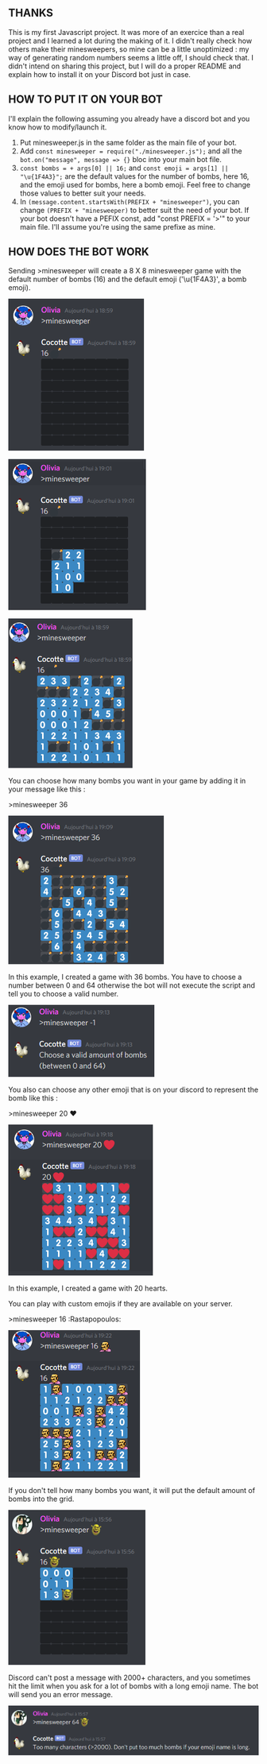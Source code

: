
## THANKS 

This is my first Javascript project. It was more of an exercice than a real project and I learned a lot during the making of it. I didn't really check how others make their minesweepers, so mine can be a little unoptimized : my way of generating random numbers seems a little off, I should check that. I didn't intend on sharing this project, but I will do a proper README and explain how to install it on your Discord bot just in case.


## HOW TO PUT IT ON YOUR BOT

I'll explain the following assuming you already have a discord bot and you know how to modify/launch it.

1. Put minesweeper.js in the same folder as the main file of your bot.
2. Add `const minesweeper = require("./minesweeper.js");` and all the `bot.on("message", message => {}` bloc into your main bot file.
3. `const bombs = + args[0] || 16;` and `const emoji = args[1] || "\u{1F4A3}";` are the default values for the number of bombs, here 16, and the emoji used for bombs, here a bomb emoji. Feel free to change those values to better suit your needs.
4. In `(message.content.startsWith(PREFIX + "minesweeper")`, you can change `(PREFIX + "minesweeper)` to better suit the need of your bot. If your bot doesn't have a PEFIX const, add "const PREFIX = '>'" to your main file. I'll assume you're using the same prefixe as mine.

## HOW DOES THE BOT WORK

Sending >minesweeper will create a 8 X 8 minesweeper game with the default number of bombs (16) and the default emoji ('\u{1F4A3}', a bomb emoji).

![Screenshot: an 8x8 grid filled with black squares](./screenshots/screenshot1.png)

![Screenshot: clicking on a black square will reveal the content of it](./screenshots/screenshot2.png)

![Screenshot: 16 bombs in the game](./screenshots/screenshot3.png)

You can choose how many bombs you want in your game by adding it in your message like this :

\>minesweeper 36

![Screenshot: 36 bombs in the game](./screenshots/screenshot4.png)

In this example, I created a game with 36 bombs. You have to choose a number between 0 and 64 otherwise the bot will not execute the script and tell you to choose a valid number.

![Screenshot: bot telling you to choose a valid amount of bombs](./screenshots/screenshot7.png)

You also can choose any other emoji that is on your discord to represent the bomb like this :

\>minesweeper 20 :heart:

![Screenshot: 20 hearts in the grid](./screenshots/screenshot5.png)

In this example, I created a game with 20 hearts.

You can play with custom emojis if they are available on your server.

\>minesweeper 16 :Rastapopoulos:

![Screenshot: grid with 16 Rastapopoulos](./screenshots/screenshot6.png)

If you don't tell how many bombs you want, it will put the default amount of bombs into the grid.

![Screenshot: grid with 16 shrek emojis](./screenshots/screenshot8.png)

Discord can't post a message with 2000+ characters, and you sometimes hit the limit when you ask for a lot of bombs with a long emoji name. The bot will send you an error message.

![Screenshot: error message](./screenshots/screenshot9.png)





